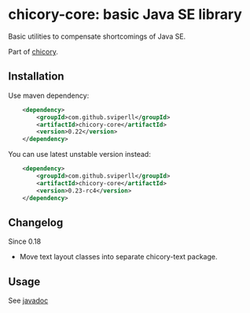 chicory-core: basic Java SE library
=====================================

Basic utilities to compensate shortcomings of Java SE.

Part of [chicory](https://github.com/sviperll/chicory).

Installation
------------

Use maven dependency:

```xml
    <dependency>
        <groupId>com.github.sviperll</groupId>
        <artifactId>chicory-core</artifactId>
        <version>0.22</version>
    </dependency>
```

You can use latest unstable version instead:

```xml
    <dependency>
        <groupId>com.github.sviperll</groupId>
        <artifactId>chicory-core</artifactId>
        <version>0.23-rc4</version>
    </dependency>
```

Changelog
---------

Since 0.18

 * Move text layout classes into separate chicory-text package.


Usage
-----

See [javadoc](http://sviperll.github.io/chicory/chicory-core/apidocs/index.html)
